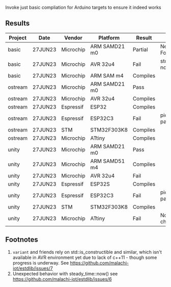 Invoke just basic compliation for Arduino targets to ensure it indeed works

## Results

| Project  |   Date  | Vendor    | Platform      | Result   | Notes |
| -------- | ------- | --------- | ------------- | -------- | -----
| basic    | 27JUN23 | Microchip | ARM SAMD21 m0 | Partial  | Nearly passes see Footnote [2]
| basic    | 27JUN23 | Microchip | AVR 32u4      | Fail     | std::chrono::steady_time not available
| basic    | 27JUN23 | Microchip | ARM SAM m4    | Compiles |
| ostream  | 27JUN23 | Microchip | ARM SAMD21 m0 | Pass     |
| ostream  | 27JUN23 | Microchip | AVR 32u4      | Compiles |
| ostream  | 27JUN23 | Espressif | ESP32         | Compiles |
| ostream  | 27JUN23 | Espressif | ESP32C3       | Fail     | pio can't find compiler package
| ostream  | 27JUN23 | STM       | STM32F303K8   | Compiles |
| ostream  | 27JUN23 | Microchip | ATtiny        | Compiles |
| unity    | 27JUN23 | Microchip | ARM SAMD21 m0 | Pass     |
| unity    | 27JUN23 | Microchip | ARM SAMD51 m4 | Compiles |
| unity    | 27JUN23 | Microchip | AVR 32u4      | Fail     |
| unity    | 27JUN23 | Espressif | ESP32S        | Compiles |
| unity    | 27JUN23 | Espressif | ESP32C3       | Fail     | pio can't find compiler package
| unity    | 27JUN23 | STM       | STM32F303K8   | Compiles |
| unity    | 27JUN23 | Microchip | ATtiny        | Fail     | Not enough space on chip + Footnote [1]

## Footnotes

1. `variant` and friends rely on std::is_constructible and similar, which isn't available in AVR environment yet due to lack of c++11 - though some progress is underway.  See https://github.com/malachi-iot/estdlib/issues/7
2.  Unexpected behavior with steady_time::now() see https://github.com/malachi-iot/estdlib/issues/6